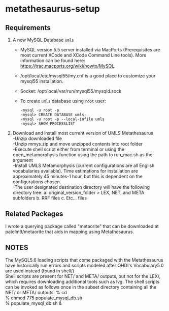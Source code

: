 # metathesaurus-setup  
## Requirements  
1. A new MySQL Database `umls`
    * MySQL version 5.5 server installed via MacPorts (Prerequisites are most current XCode and XCode Command Line tools). More information can be found here: https://trac.macports.org/wiki/howto/MySQL.  
    * /opt/local/etc/mysql55/my.cnf is a good place to customize your mysql55 installation.  
    * Socket: /opt/local/var/run/mysql55/mysqld.sock  
    * To create `umls` database using `root` user:

         ```
         -mysql -u root -p  
         -mysql> CREATE DATABASE umls;  
         -mysql -u root -p --local-infile umls  
         -mysql> SHOW PROCESSLIST
         ```
 
 2. Download and install most current version of UMLS Metathesaurus  
  -Unzip downloaded file  
  -Unzip mmys.zip and move unzipped contents into root folder  
  -Execute shell script either from terminal or using the open_metamorphysis function using the path to run_mac.sh as the argument  
  -Install UMLS Metamorphysis (current configurations are all English vocabularies available). Time estimations for installation are approximately 45 minutes-1 hour, but this is dependent on the configurations chosen.  
  -The user designated destination directory will have the following directory tree: 
                a. original_version_folder > LEX, NET, and META subfolders
                b. RRF files
                c. Etc... files

## Related Packages  
I wrote a querying package called "metaorite" that can be downloaded at patelm9/metaorite that aids in mapping using Metathesaurus.

## NOTES  
The MySQL5.6 loading scripts that come packaged with the Metathesaurus have historically run errors and scripts modeled after OHDI's Vocabulary5.0 are used instead (found in shell/)  
Shell scripts are present for NET/ and META/ outputs, but not for the LEX/, which requires downloading additional tools such as lvg. The shell scripts can be invoked as follows once in the subset directory containing all the NET/ or META/ outputs:
        % cd <subset directory>  
        % chmod 775 populate_mysql_db.sh  
        % populate_mysql_db.sh &  




